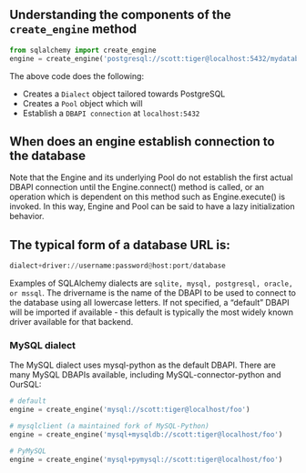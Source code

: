 ## Understanding the components of the `create_engine` method
```py
from sqlalchemy import create_engine
engine = create_engine('postgresql://scott:tiger@localhost:5432/mydatabase')
```

The above code does the following:
- Creates a `Dialect` object tailored towards PostgreSQL
- Creates a `Pool` object which will
- Establish a `DBAPI connection` at `localhost:5432`



## When does an engine establish connection to the database
Note that the Engine and its underlying Pool do not establish the first actual DBAPI connection until the Engine.connect() method is called, or an operation which is dependent on this method such as Engine.execute() is invoked. In this way, Engine and Pool can be said to have a lazy initialization behavior.

## The typical form of a database URL is:
```py
dialect+driver://username:password@host:port/database
```
Examples of SQLAlchemy dialects are `sqlite, mysql, postgresql, oracle, or mssql`.
The drivername is the name of the DBAPI to be used to connect to the database using all lowercase letters. If not specified, a “default” DBAPI will be imported if available - this default is typically the most widely known driver available for that backend.


### MySQL dialect
The MySQL dialect uses mysql-python as the default DBAPI. There are many MySQL DBAPIs available, including MySQL-connector-python and OurSQL:
```py
# default
engine = create_engine('mysql://scott:tiger@localhost/foo')

# mysqlclient (a maintained fork of MySQL-Python)
engine = create_engine('mysql+mysqldb://scott:tiger@localhost/foo')

# PyMySQL
engine = create_engine('mysql+pymysql://scott:tiger@localhost/foo')
```

